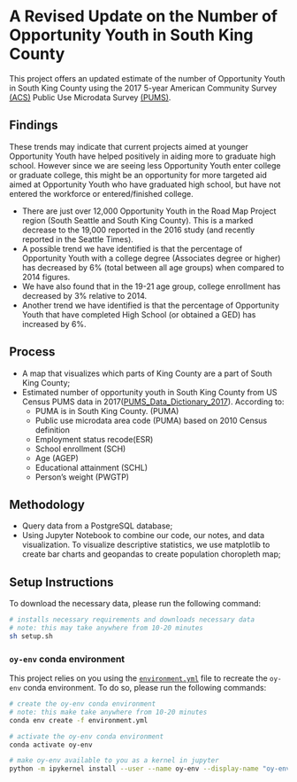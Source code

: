 # A Revised Update on the Number of Opportunity Youth in South King County

This project offers an updated estimate of the number of Opportunity Youth in South King County using the 2017 5-year American Community Survey [(ACS)](https://www.census.gov/programs-surveys/acs/about.html) Public Use Microdata Survey [(PUMS)](https://www.census.gov/programs-surveys/acs/technical-documentation/pums.html).

## Findings

These trends may indicate that current projects aimed at younger Opportunity Youth have helped positively in aiding more to graduate high school. However since we are seeing less Opportunity Youth enter college or graduate college, this might be an opportunity for more targeted aid aimed at Opportunity Youth who have graduated high school, but have not entered the workforce or entered/finished college.

* There are just over 12,000 Opportunity Youth in the Road Map Project region (South Seattle and South King County). This is a marked decrease to the 19,000 reported in the 2016 study (and recently reported in the Seattle Times).
* A possible trend we have identified is that the percentage of Opportunity Youth with a college degree (Associates degree or higher) has decreased by 6% (total between all age groups) when compared to 2014 figures.
* We have also found that in the 19-21 age group, college enrollment has decreased by 3% relative to 2014. 
* Another trend we have identified is that the percentage of Opportunity Youth that have completed High School (or obtained a GED) has increased by 6%. 


## Process
* A map that visualizes which parts of King County are a part of South King County;
* Estimated number of opportunity youth in South King County from US Census PUMS data in 2017([PUMS_Data_Dictionary_2017](references/PUMS_Data_Dictionary_2017.pdf)). According to:                
    + PUMA is in South King County. (PUMA)
    + Public use microdata area code (PUMA) based on 2010 Census definition    
    + Employment status recode(ESR)
    + School enrollment (SCH)
    + Age (AGEP)                    
    + Educational attainment (SCHL)
    + Person’s weight (PWGTP)


## Methodology

* Query data from a PostgreSQL database;
* Using Jupyter Notebook to combine our code, our notes, and data visualization. To visualize descriptive statistics, we use matplotlib to create bar charts and geopandas to create population choropleth map;


## Setup Instructions

To download the necessary data, please run the following command:

```bash
# installs necessary requirements and downloads necessary data
# note: this may take anywhere from 10-20 minutes
sh setup.sh
```

### `oy-env` conda environment

This project relies on you using the [`environment.yml`](environment.yml) file to recreate the `oy-env` conda environment. To do so, please run the following commands:

```bash
# create the oy-env conda environment
# note: this make take anywhere from 10-20 minutes
conda env create -f environment.yml

# activate the oy-env conda environment
conda activate oy-env

# make oy-env available to you as a kernel in jupyter
python -m ipykernel install --user --name oy-env --display-name "oy-env"
```
